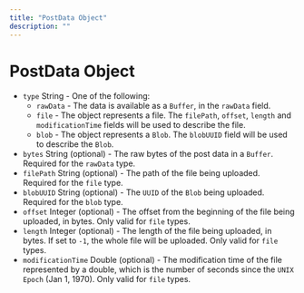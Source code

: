 ```yaml
---
title: "PostData Object"
description: ""
---
```


# PostData Object

* `type` String - One of the following:
  * `rawData` - The data is available as a `Buffer`, in the `rawData` field.
  * `file` - The object represents a file. The `filePath`, `offset`, `length`
    and `modificationTime` fields will be used to describe the file.
  * `blob` - The object represents a `Blob`. The `blobUUID` field will be used
    to describe the `Blob`.
* `bytes` String (optional) - The raw bytes of the post data in a `Buffer`.
  Required for the `rawData` type.
* `filePath` String (optional) - The path of the file being uploaded. Required
  for the `file` type.
* `blobUUID` String (optional) - The `UUID` of the `Blob` being uploaded.
  Required for the `blob` type.
* `offset` Integer (optional) - The offset from the beginning of the file being
  uploaded, in bytes. Only valid for `file` types.
* `length` Integer (optional) - The length of the file being uploaded, in bytes.
  If set to `-1`, the whole file will be uploaded. Only valid for `file` types.
* `modificationTime` Double (optional) - The modification time of the file
  represented by a double, which is the number of seconds since the `UNIX Epoch`
  (Jan 1, 1970). Only valid for `file` types.
